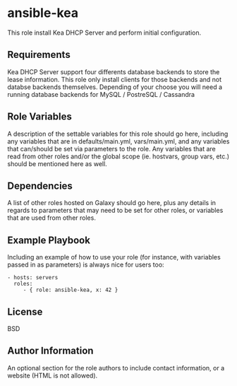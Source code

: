 ansible-kea
===========

This role install Kea DHCP Server and perform initial configuration.

Requirements
------------

Kea DHCP Server support four differents database backends to store the lease
information. This role only install clients for those backends and not databse
backends themselves.
Depending of your choose you will need a running database backends for
MySQL / PostreSQL / Cassandra

Role Variables
--------------

A description of the settable variables for this role should go here, including
any variables that are in defaults/main.yml, vars/main.yml, and any variables
that can/should be set via parameters to the role. Any variables that are read
from other roles and/or the global scope (ie. hostvars, group vars, etc.) should
be mentioned here as well.

Dependencies
------------

A list of other roles hosted on Galaxy should go here, plus any details in
regards to parameters that may need to be set for other roles, or variables that
are used from other roles.

Example Playbook
----------------

Including an example of how to use your role (for instance, with variables
passed in as parameters) is always nice for users too:

    - hosts: servers
      roles:
         - { role: ansible-kea, x: 42 }

License
-------

BSD

Author Information
------------------

An optional section for the role authors to include contact information, or a
website (HTML is not allowed).

